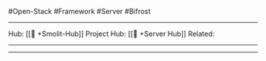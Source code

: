 #Open-Stack #Framework #Server #Bifrost
___
Hub: [[🎯 +Smolit-Hub]]
Project Hub: [[🎯 +Server Hub]]
Related: 
___
___


